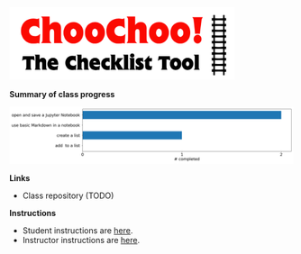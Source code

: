 [<img alt="alt_text" width="400px" src="https://github.com/lucydot/ChooChoo/raw/main/docs/images/icon.png" />](github.com/lucydot/choochoo)

**Summary of class progress**

![](./plots/summary_plot.png)

**Links**
- Class repository (TODO)

**Instructions**  

- Student instructions are [here]().
- Instructor instructions are [here]().

